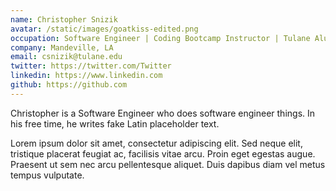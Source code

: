 ```yaml
---
name: Christopher Snizik
avatar: /static/images/goatkiss-edited.png
occupation: Software Engineer | Coding Bootcamp Instructor | Tulane Alum | Maker of the Perfect Omelet
company: Mandeville, LA
email: csnizik@tulane.edu
twitter: https://twitter.com/Twitter
linkedin: https://www.linkedin.com
github: https://github.com
---
```


Christopher is a Software Engineer who does software engineer things. In his free time, he writes fake Latin placeholder text.

Lorem ipsum dolor sit amet, consectetur adipiscing elit. Sed neque elit, tristique placerat feugiat ac, facilisis vitae arcu. Proin eget egestas augue. Praesent ut sem nec arcu pellentesque aliquet. Duis dapibus diam vel metus tempus vulputate.
